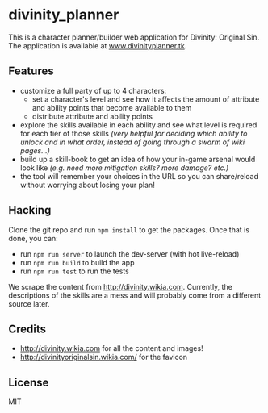 # divinity_planner

This is a character planner/builder web application for Divinity: Original Sin.
The application is available at www.divinityplanner.tk.

## Features

- customize a full party of up to 4 characters:
  + set a character's level and see how it affects the amount of attribute and ability points that become available to them
  + distribute attribute and ability points
- explore the skills available in each ability and see what level is required for each tier of those skills _(very helpful for deciding which ability to unlock and in what order, instead of going through a swarm of wiki pages...)_
- build up a skill-book to get an idea of how your in-game arsenal would look like _(e.g. need more mitigation skills? more damage? etc.)_
- the tool will remember your choices in the URL so you can share/reload without worrying about losing your plan!

## Hacking

Clone the git repo and run `npm install` to get the packages. Once that is done, you can:

- run `npm run server` to launch the dev-server (with hot live-reload)
- run `npm run build` to build the app
- run `npm run test` to run the tests

We scrape the content from http://divinity.wikia.com. Currently, the descriptions of the skills are a mess and will probably come from a different source later.

## Credits

- http://divinity.wikia.com for all the content and images!
- http://divinityoriginalsin.wikia.com/ for the favicon

## License

MIT

